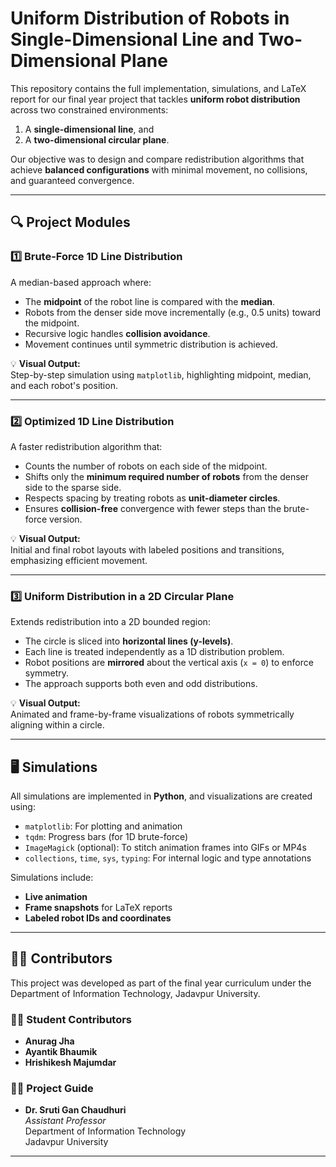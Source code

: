 # Uniform Distribution of Robots in Single-Dimensional Line and Two-Dimensional Plane

This repository contains the full implementation, simulations, and LaTeX report for our final year project that tackles **uniform robot distribution** across two constrained environments:  
1. A **single-dimensional line**, and  
2. A **two-dimensional circular plane**.

Our objective was to design and compare redistribution algorithms that achieve **balanced configurations** with minimal movement, no collisions, and guaranteed convergence.

---

## 🔍 Project Modules

### 1️⃣ Brute-Force 1D Line Distribution
A median-based approach where:
- The **midpoint** of the robot line is compared with the **median**.
- Robots from the denser side move incrementally (e.g., 0.5 units) toward the midpoint.
- Recursive logic handles **collision avoidance**.
- Movement continues until symmetric distribution is achieved.

💡 **Visual Output:**  
Step-by-step simulation using `matplotlib`, highlighting midpoint, median, and each robot's position.

---

### 2️⃣ Optimized 1D Line Distribution
A faster redistribution algorithm that:
- Counts the number of robots on each side of the midpoint.
- Shifts only the **minimum required number of robots** from the denser side to the sparse side.
- Respects spacing by treating robots as **unit-diameter circles**.
- Ensures **collision-free** convergence with fewer steps than the brute-force version.

💡 **Visual Output:**  
Initial and final robot layouts with labeled positions and transitions, emphasizing efficient movement.

---

### 3️⃣ Uniform Distribution in a 2D Circular Plane
Extends redistribution into a 2D bounded region:
- The circle is sliced into **horizontal lines (y-levels)**.
- Each line is treated independently as a 1D distribution problem.
- Robot positions are **mirrored** about the vertical axis (`x = 0`) to enforce symmetry.
- The approach supports both even and odd distributions.

💡 **Visual Output:**  
Animated and frame-by-frame visualizations of robots symmetrically aligning within a circle.

---

## 🖥️ Simulations

All simulations are implemented in **Python**, and visualizations are created using:

- `matplotlib`: For plotting and animation
- `tqdm`: Progress bars (for 1D brute-force)
- `ImageMagick` (optional): To stitch animation frames into GIFs or MP4s
- `collections`, `time`, `sys`, `typing`: For internal logic and type annotations

Simulations include:
- **Live animation**
- **Frame snapshots** for LaTeX reports
- **Labeled robot IDs and coordinates**
---

## 👨‍💻 Contributors

This project was developed as part of the final year curriculum under the Department of Information Technology, Jadavpur University.

### 🧑‍🎓 Student Contributors
- **Anurag Jha**  
- **Ayantik Bhaumik**  
- **Hrishikesh Majumdar**

### 🧑‍🏫 Project Guide
- **Dr. Sruti Gan Chaudhuri**  
  *Assistant Professor*  
  Department of Information Technology  
  Jadavpur University

---

